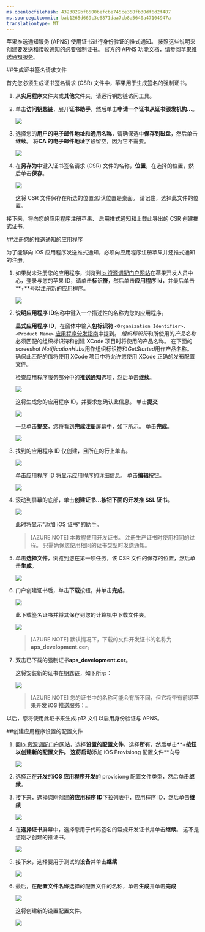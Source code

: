 ```yaml
---
ms.openlocfilehash: 4323829bf6500befcbe745ce358fb30df6d2f487
ms.sourcegitcommit: bab1265d669c3e6871daa7cb8a5640a47104947a
translationtype: MT
---
```


苹果推送通知服务 (APNS) 使用证书进行身份验证的推式通知。 按照这些说明来创建要发送和接收通知的必要强制证书。 官方的 APNS 功能文档，请参阅[苹果推送通知服务](http://go.microsoft.com/fwlink/p/?LinkId=272584)。

##生成证书签名请求文件

首先您必须生成证书签名请求 (CSR) 文件中，苹果用于生成签名的强制证书。

1. 从**实用程序**文件夹或**其他**文件夹，请运行钥匙链访问工具。

2. 单击**访问钥匙链**，展开**证书助手**，然后单击**申请一个证书从证书颁发机构...**。

    ![](./media/notification-hubs-enable-apple-push-notifications/notification-hubs-request-cert-from-ca.png)

3. 选择您的**用户的电子邮件地址**和**通用名称**，请确保选中**保存到磁盘**，然后单击**继续**。 将**CA 的电子邮件地址**字段留空，因为它不需要。

    ![](./media/notification-hubs-enable-apple-push-notifications/notification-hubs-csr-info.png)

4. 在**另存为**中键入证书签名请求 (CSR) 文件的名称，**位置**，在选择的位置，然后单击**保存**。

    ![](./media/notification-hubs-enable-apple-push-notifications/notification-hubs-save-csr.png)

    这将 CSR 文件保存在所选的位置;默认位置是桌面。 请记住，选择此文件的位置。

接下来，将向您的应用程序注册苹果、 启用推式通知和上载此导出的 CSR 创建推式证书。

##注册您的推送通知的应用程序

为了能够向 iOS 应用程序发送推式通知，必须向应用程序注册苹果并还推式通知的注册。  

1. 如果尚未注册您的应用程序，浏览到<a href="http://go.microsoft.com/fwlink/p/?LinkId=272456" target="_blank">Io 资源调配门户网站</a>在苹果开发人员中心，登录与您的苹果 ID，请单击**标识符**，然后单击**应用程序 Id**，并最后单击**+**号以注册新的应用程序。

    ![](./media/notification-hubs-enable-apple-push-notifications/notification-hubs-ios-appids.png)


2. **说明应用程序 ID**名称中键入一个描述性的名称为您的应用程序。 

    **显式应用程序 ID**，在窗体中输入**包标识符** `<Organization Identifier>.<Product Name>` [应用程序分发指南](http://go.microsoft.com/fwlink/?LinkId=613485)中提到。 *组织标识符*和所使用的*产品名称*必须匹配的组织标识符和创建 XCode 项目时将使用的产品名称。 在下面的 screeshot *NotificationHubs*用作组织标识符和*GetStarted*用作产品名称。 确保此匹配的值将使用 XCode 项目中将允许您使用 XCode 正确的发布配置文件。 
    
    检查应用程序服务部分中的**推送通知**选项，然后单击**继续**。

    ![](./media/notification-hubs-enable-apple-push-notifications/notification-hubs-new-appid-info.png)

    这将生成您的应用程序 ID，并要求您确认此信息。 单击**提交**


    ![](./media/notification-hubs-enable-apple-push-notifications/notification-hubs-confirm-new-appid.png)


    一旦单击**提交**，您将看到**完成注册**屏幕中，如下所示。 单击**完成**。


    ![](./media/notification-hubs-enable-apple-push-notifications/notification-hubs-appid-registration-complete.png)


3. 找到的应用程序 ID 仅创建，且所在的行上单击。

    ![](./media/notification-hubs-enable-apple-push-notifications/notification-hubs-ios-appids2.png)

    单击应用程序 ID 将显示应用程序的详细信息。 单击**编辑**按钮。

    ![](./media/notification-hubs-enable-apple-push-notifications/notification-hubs-edit-appid.png)

4. 滚动到屏幕的底部，单击**创建证书...**按钮下面的**开发推 SSL 证书**。

    ![](./media/notification-hubs-enable-apple-push-notifications/notification-hubs-appid-create-cert.png)

    此时将显示"添加 iOS 证书"的助手。

    > [AZURE.NOTE] 本教程使用开发证书。 注册生产证书时使用相同的过程。 只需确保您使用相同的证书类型时发送通知。

5. 单击**选择文件**，浏览到您在第一项任务，该 CSR 文件的保存的位置，然后单击**生成**。

    ![](./media/notification-hubs-enable-apple-push-notifications/notification-hubs-appid-cert-choose-csr.png)

6. 门户创建证书后，单击**下载**按钮，并单击**完成**。

    ![](./media/notification-hubs-enable-apple-push-notifications/notification-hubs-appid-download-cert.png)

    此下载签名证书并将其保存到您的计算机中下载文件夹。

    ![](./media/notification-hubs-enable-apple-push-notifications/notification-hubs-cert-downloaded.png)

    > [AZURE.NOTE] 默认情况下，下载的文件开发证书的名称为**aps_development.cer**。

7. 双击已下载的强制证书**aps_development.cer**。

    这将安装新的证书在钥匙链，如下所示︰

    ![](./media/notification-hubs-enable-apple-push-notifications/notification-hubs-cert-in-keychain.png)

    > [AZURE.NOTE] 您的证书中的名称可能会有所不同，但它将带有前缀**苹果开发 iOS 推送服务︰**。

以后，您将使用此证书来生成.p12 文件以启用身份验证与 APNS。

##创建应用程序设置的配置文件

1. 回<a href="http://go.microsoft.com/fwlink/p/?LinkId=272456" target="_blank">Io 资源调配门户网站</a>，选择**设置的配置文件**，选择**所有**，然后单击**+**按钮以创建新的配置文件。 这将启动**添加 iOS Provisiong 配置文件**向导

    ![](./media/notification-hubs-enable-apple-push-notifications/notification-hubs-new-provisioning-profile.png)

2. 选择正在**开发**的**iOS 应用程序开发**的 provisiong 配置文件类型，然后单击**继续**。 


3. 接下来，选择您刚创建**的应用程序 ID**下拉列表中，应用程序 ID，然后单击**继续**

    ![](./media/notification-hubs-enable-apple-push-notifications/notification-hubs-select-appid-for-provisioning.png)


4. 在**选择证书**屏幕中，选择您用于代码签名的常规开发证书并单击**继续**。 这不是您刚才创建的推证书。

    ![](./media/notification-hubs-enable-apple-push-notifications/notification-hubs-provisioning-select-cert.png)


5. 接下来，选择要用于测试的**设备**并单击**继续**

    ![](./media/notification-hubs-enable-apple-push-notifications/notification-hubs-provisioning-select-devices.png)


6. 最后，在**配置文件名称**选择的配置文件的名称，单击**生成**并单击**完成**

    ![](./media/notification-hubs-enable-apple-push-notifications/notification-hubs-provisioning-name-profile.png)


    这将创建新的设置配置文件。

    ![](./media/notification-hubs-enable-apple-push-notifications/notification-hubs-provisioning-profile-ready.png)


